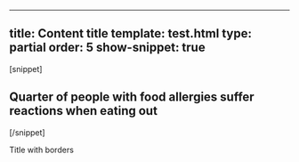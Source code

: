 ---
title: Content title
template: test.html
type: partial
order: 5
show-snippet: true
------------------
[snippet]
<!--title-->
<div class="wrapper content--title-border">
    <div class="col-wrap content--title-background">
        <div class="col col--fluid-offset-3 col--fluid-8">
            <h2>Quarter of people with food allergies suffer reactions when eating out
            </h2>
            <p></p>
        </div>
    </div>
</div>
[/snippet]

Title with borders